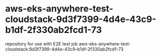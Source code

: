# aws-eks-anywhere-test-cloudstack-9d3f7399-4d4e-43c9-b1df-2f330ab2fcd1-73
repository for use with E2E test job aws-eks-anywhere-test-cloudstack:9d3f7399-4d4e-43c9-b1df-2f330ab2fcd1-73
